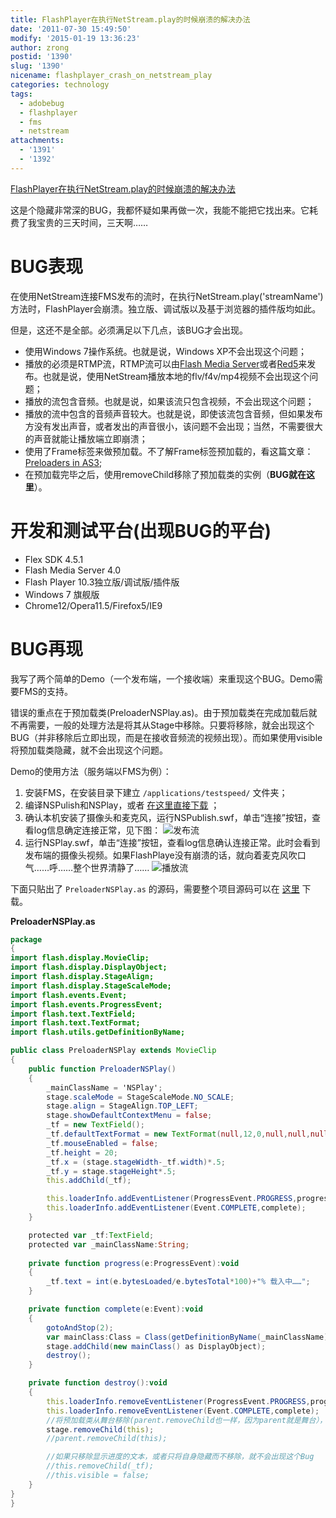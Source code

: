 ```yaml
---
title: FlashPlayer在执行NetStream.play的时候崩溃的解决办法
date: '2011-07-30 15:49:50'
modify: '2015-01-19 13:36:23'
author: zrong
postid: '1390'
slug: '1390'
nicename: flashplayer_crash_on_netstream_play
categories: technology
tags:
  - adobebug
  - flashplayer
  - fms
  - netstream
attachments:
  - '1391'
  - '1392'
---
```


[FlashPlayer在执行NetStream.play的时候崩溃的解决办法](https://blog.zengrong.net/post/1390.html)

这是个隐藏非常深的BUG，我都怀疑如果再做一次，我能不能把它找出来。它耗费了我宝贵的三天时间，三天啊……

# BUG表现

在使用NetStream连接FMS发布的流时，在执行NetStream.play('streamName')方法时，FlashPlayer会崩溃。独立版、调试版以及基于浏览器的插件版均如此。

但是，这还不是全部。必须满足以下几点，该BUG才会出现。

- 使用Windows 7操作系统。也就是说，Windows XP不会出现这个问题；
- 播放的必须是RTMP流，RTMP流可以由[Flash Media Server](http://www.adobe.com/products/flashmediaserver/)或者[Red5](http://www.red5.org/)来发布。也就是说，使用NetStream播放本地的flv/f4v/mp4视频不会出现这个问题；
- 播放的流包含音频。也就是说，如果该流只包含视频，不会出现这个问题；
- 播放的流中包含的音频声音较大。也就是说，即使该流包含音频，但如果发布方没有发出声音，或者发出的声音很小，该问题不会出现；当然，不需要很大的声音就能让播放端立即崩溃；
- 使用了Frame标签来做预加载。不了解Frame标签预加载的，看这篇文章：[Preloaders in AS3](http://www.bit-101.com/blog/?p=946);
- 在预加载完毕之后，使用removeChild移除了预加载类的实例（**BUG就在这里**）。

# 开发和测试平台(出现BUG的平台)

- Flex SDK 4.5.1
- Flash Media Server 4.0
- Flash Player 10.3独立版/调试版/插件版
- Windows 7 旗舰版
- Chrome12/Opera11.5/Firefox5/IE9

# BUG再现

我写了两个简单的Demo（一个发布端，一个接收端）来重现这个BUG。Demo需要FMS的支持。

错误的重点在于预加载类(PreloaderNSPlay.as)。由于预加载类在完成加载后就不再需要，一般的处理方法是将其从Stage中移除。只要将移除，就会出现这个BUG（并非移除后立即出现，而是在接收音频流的视频出现）。而如果使用visible将预加载类隐藏，就不会出现这个问题。

Demo的使用方法（服务端以FMS为例）：

1. 安装FMS，在安装目录下建立 `/applications/testspeed/` 文件夹；
2. 编译NSPulish和NSPlay，或者 [在这里直接下载][1] ；
3. 确认本机安装了摄像头和麦克风，运行NSPublish.swf，单击“连接”按钮，查看log信息确定连接正常，见下图：
![发布流](/uploads/2011/07/nspub.png)
4. 运行NSPlay.swf，单击“连接”按钮，查看log信息确认连接正常。此时会看到发布端的摄像头视频。如果FlashPlaye没有崩溃的话，就向着麦克风吹口气……呼……整个世界清静了……
![播放流](/uploads/2011/07/nsplay.png)

下面只贴出了 `PreloaderNSPlay.as` 的源码，需要整个项目源码可以在 [这里][2] 下载。

**PreloaderNSPlay.as**

``` actionscript
package
{
import flash.display.MovieClip;
import flash.display.DisplayObject;
import flash.display.StageAlign;
import flash.display.StageScaleMode;
import flash.events.Event;
import flash.events.ProgressEvent;
import flash.text.TextField;
import flash.text.TextFormat;
import flash.utils.getDefinitionByName;

public class PreloaderNSPlay extends MovieClip 
{
	public function PreloaderNSPlay()
	{
		_mainClassName = 'NSPlay';
		stage.scaleMode = StageScaleMode.NO_SCALE;
		stage.align = StageAlign.TOP_LEFT;
		stage.showDefaultContextMenu = false;
		_tf = new TextField();
		_tf.defaultTextFormat = new TextFormat(null,12,0,null,null,null,null,null,"center");
		_tf.mouseEnabled = false;
		_tf.height = 20;
		_tf.x = (stage.stageWidth-_tf.width)*.5;
		_tf.y = stage.stageHeight*.5;
		this.addChild(_tf);

		this.loaderInfo.addEventListener(ProgressEvent.PROGRESS,progress);
		this.loaderInfo.addEventListener(Event.COMPLETE,complete);
	}

	protected var _tf:TextField;
	protected var _mainClassName:String;
	
	private function progress(e:ProgressEvent):void
	{
		_tf.text = int(e.bytesLoaded/e.bytesTotal*100)+"% 载入中……";
	}

	private function complete(e:Event):void
	{
		gotoAndStop(2);
		var mainClass:Class = Class(getDefinitionByName(_mainClassName));
		stage.addChild(new mainClass() as DisplayObject);
		destroy();
	}

	private function destroy():void
	{
		this.loaderInfo.removeEventListener(ProgressEvent.PROGRESS,progress);
		this.loaderInfo.removeEventListener(Event.COMPLETE,complete);
		//将预加载类从舞台移除(parent.removeChild也一样，因为parent就是舞台），就会导致Flash Player崩溃
		stage.removeChild(this);
		//parent.removeChild(this);

		//如果只移除显示进度的文本，或者只将自身隐藏而不移除，就不会出现这个Bug
		//this.removeChild(_tf);
		//this.visible = false;
	}
}
}
```

[1]: https://github.com/zrong/blog/tree/master/media/2011/07/flashplayer_crash_on_netstream_play/bin
[2]: https://github.com/zrong/blog/tree/master/media/2011/07/flashplayer_crash_on_netstream_play
